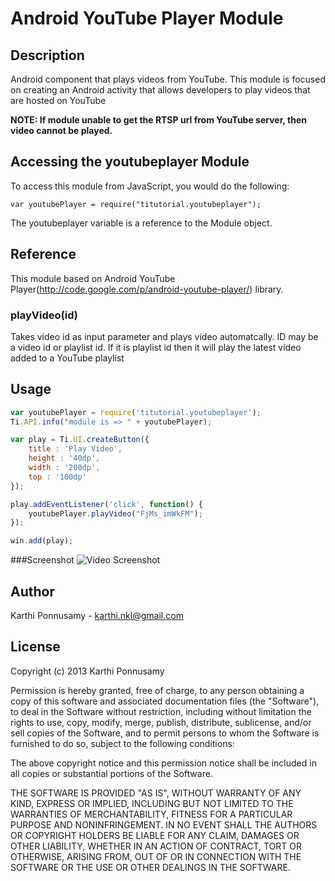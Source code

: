 # Android YouTube Player Module

## Description

Android component that plays videos from YouTube. This module is focused on creating an Android activity that allows developers to play videos that are hosted on YouTube

**NOTE: If module unable to get the RTSP url from YouTube server, then video cannot be played.**

## Accessing the youtubeplayer Module

To access this module from JavaScript, you would do the following:

	var youtubePlayer = require("titutorial.youtubeplayer");

The youtubeplayer variable is a reference to the Module object.

## Reference

This module based on Android YouTube Player(http://code.google.com/p/android-youtube-player/) library.

### playVideo(id)

Takes video id as input parameter and plays video automatcally. ID may be a video id or playlist id.
If it is playlist id then it will play the latest video added to a YouTube playlist

## Usage
```javascript
var youtubePlayer = require('titutorial.youtubeplayer');
Ti.API.info("module is => " + youtubePlayer);

var play = Ti.UI.createButton({
	title : 'Play Video',
	height : '40dp',
	width : '200dp',
	top : '100dp'
});

play.addEventListener('click', function() {
	youtubePlayer.playVideo("FjMs_imWkFM");
});

win.add(play);
```

###Screenshot
![Video Screenshot](https://github.com/railskarthi/YoutubePlayer-Android/blob/master/screens/screenshot.png?width=480&height=320&raw=true "Optional title")

## Author

Karthi Ponnusamy - karthi.nkl@gmail.com

## License

Copyright (c) 2013 Karthi Ponnusamy

Permission is hereby granted, free of charge, to any person obtaining a copy of this software and associated documentation files (the "Software"), to deal in the Software without restriction, including without limitation the rights to use, copy, modify, merge, publish, distribute, sublicense, and/or sell copies of the Software, and to permit persons to whom the Software is furnished to do so, subject to the following conditions:

The above copyright notice and this permission notice shall be included in all copies or substantial portions of the Software.

THE SOFTWARE IS PROVIDED "AS IS", WITHOUT WARRANTY OF ANY KIND, EXPRESS OR IMPLIED, INCLUDING BUT NOT LIMITED TO THE WARRANTIES OF MERCHANTABILITY, FITNESS FOR A PARTICULAR PURPOSE AND NONINFRINGEMENT. IN NO EVENT SHALL THE AUTHORS OR COPYRIGHT HOLDERS BE LIABLE FOR ANY CLAIM, DAMAGES OR OTHER LIABILITY, WHETHER IN AN ACTION OF CONTRACT, TORT OR OTHERWISE, ARISING FROM, OUT OF OR IN CONNECTION WITH THE SOFTWARE OR THE USE OR OTHER DEALINGS IN THE SOFTWARE.
